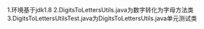  1.环境基于jdk1.8
 2.DigitsToLettersUtils.java为数字转化为字母方法类
 3.DigitsToLettersUtilsTest.java为DigitsToLettersUtils.java单元测试类
 
